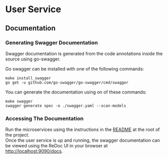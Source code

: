 # User Service

## Documentation

### Generating Swagger Documentation 

Swagger documentation is generated from the code annotations inside the source using go-swagger.

Go swagger can be installed with one of the following commands:

```
make install_swagger
go get -u github.com/go-swagger/go-swagger/cmd/swagger
```

You can generate the documentation using on of these commands:

```
make swagger
swagger generate spec -o ./swagger.yaml --scan-models
```

### Accessing The Documentation

Run the microservices using the instructions in the [README](../../../README.md) at the root of the project.  
Once the user service is up and running, the swagger documentation can be viewed using the ReDoc UI in your browser at [http://localhost:9090/docs](http://localhost:9090/docs).